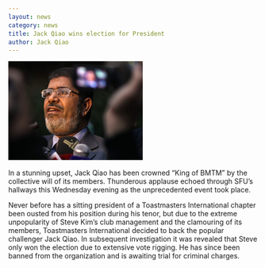 ```yaml
---
layout: news
category: news
title: Jack Qiao wins election for President
author: Jack Qiao
---
```

<img src="/images/morsi.png" alt="the deposed leader" />

In a stunning upset, Jack Qiao has been crowned “King of BMTM” by the collective will of its members. Thunderous applause echoed through SFU’s hallways this Wednesday evening as the unprecedented event took place. 

Never before has a sitting president of a Toastmasters International chapter been ousted from his position during his tenor, but due to the extreme unpopularity of Steve Kim’s club management and the clamouring of its members, Toastmasters International decided to back the popular challenger Jack Qiao. In subsequent investigation it was revealed that Steve only won the election due to extensive vote rigging. He has since been banned from the organization and is awaiting trial for criminal charges.